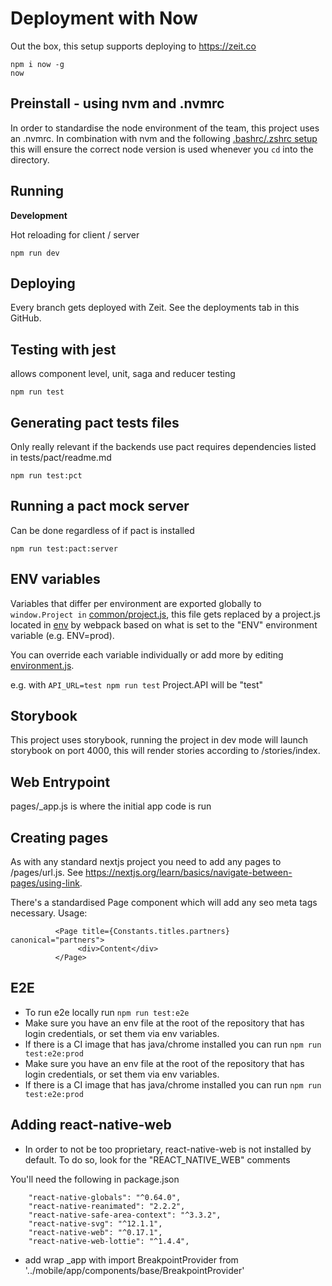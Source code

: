 # Deployment with Now
Out the box, this setup supports deploying to https://zeit.co
```$xslt
npm i now -g
now
```

## Preinstall - using nvm and .nvmrc
In order to standardise the node environment of the team, this project uses an .nvmrc. In combination with nvm and the following [.bashrc/.zshrc setup](https://github.com/nvm-sh/nvm#bash) this will ensure the correct node version is used whenever you ``cd`` into the directory. 

## Running
**Development**

Hot reloading for client / server
```
npm run dev
```

## Deploying

Every branch gets deployed with Zeit. See the deployments tab in this GitHub.


## Testing with jest
allows component level, unit, saga and reducer testing
```
npm run test
```

## Generating pact tests files
Only really relevant if the backends use pact requires dependencies listed in tests/pact/readme.md

```
npm run test:pct
```

## Running a pact mock server 
Can be done regardless of if pact is installed
```
npm run test:pact:server
```

## ENV variables

Variables that differ per environment are exported globally to ``window.Project in`` [common/project.js](./common/project.js), this file gets replaced by a project.js located in [env](./env) by webpack based on what is set to the "ENV" environment variable (e.g. ENV=prod).
 
You can override each variable individually or add more by editing [environment.js](.env/environment-variables.js). 

e.g. with  ``API_URL=test npm run test`` Project.API will be "test"

## Storybook

This project uses storybook, running the project in dev mode will launch storybook on port 4000, this will render stories according to /stories/index.

## Web Entrypoint

pages/_app.js is where the initial app code is run


## Creating pages

As with any standard nextjs project you need to add any pages to /pages/url.js. See https://nextjs.org/learn/basics/navigate-between-pages/using-link.

There's a standardised Page component which will add any seo meta tags necessary. Usage:

```$xslt
          <Page title={Constants.titles.partners} canonical="partners">
               <div>Content</div>
          </Page>
```

## E2E
- To run e2e locally run ``npm run test:e2e``
- Make sure you have an env file at the root of the repository that has login credentials, or set them via env variables.
- If there is a CI image that has java/chrome installed you can run ``npm run test:e2e:prod``
- Make sure you have an env file at the root of the repository that has login credentials, or set them via env variables.
- If there is a CI image that has java/chrome installed you can run ``npm run test:e2e:prod``

## Adding react-native-web
- In order to not be too proprietary, react-native-web is not installed by default. To do so, look for the "REACT_NATIVE_WEB" comments

You'll need the following in package.json
```
    "react-native-globals": "^0.64.0",
    "react-native-reanimated": "2.2.2",
    "react-native-safe-area-context": "^3.3.2",
    "react-native-svg": "^12.1.1",
    "react-native-web": "^0.17.1",
    "react-native-web-lottie": "^1.4.4",
```

- add wrap _app with import BreakpointProvider from '../mobile/app/components/base/BreakpointProvider'


